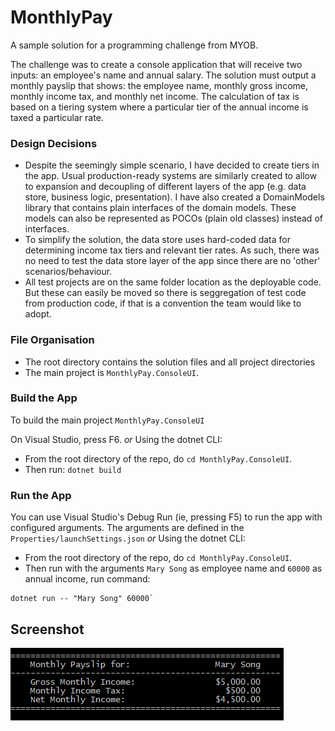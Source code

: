 # MonthlyPay

A sample solution for a programming challenge from MYOB.

The challenge was to create a console application that will receive two inputs: an employee's name and annual salary. The solution must output a monthly payslip that shows: the employee name, monthly gross income, monthly income tax, and monthly net income. The calculation of tax is based on a tiering system where a particular tier of the annual income is taxed a particular rate.

### Design Decisions

- Despite the seemingly simple scenario, I have decided to create tiers in the app. Usual production-ready systems are similarly created to allow to expansion and decoupling of different layers of the app (e.g. data store, business logic, presentation). I have also created a DomainModels library that contains plain interfaces of the domain models. These models can also be represented as POCOs (plain old classes) instead of interfaces.
- To simplify the solution, the data store uses hard-coded data for determining income tax tiers and relevant tier rates. As such, there was no need to test the data store layer of the app since there are no 'other' scenarios/behaviour.
- All test projects are on the same folder location as the deployable code. But these can easily be moved so there is seggregation of test code from production code, if that is a convention the team would like to adopt.

### File Organisation

- The root directory contains the solution files and all project directories
- The main project is `MonthlyPay.ConsoleUI`.

### Build the App

To build the main project `MonthlyPay.ConsoleUI`

On Visual Studio, press F6.
*or*
Using the dotnet CLI:
- From the root directory of the repo, do `cd MonthlyPay.ConsoleUI`.
- Then run: `dotnet build`

### Run the App

You can use Visual Studio's Debug Run (ie, pressing F5) to run the app with configured arguments. The arguments are defined in the `Properties/launchSettings.json`
*or*
Using the dotnet CLI:
- From the root directory of the repo, do `cd MonthlyPay.ConsoleUI`.
- Then run with the arguments `Mary Song` as employee name and `60000` as annual income, run command: 
```
dotnet run -- "Mary Song" 60000`
```
## Screenshot

![Screenshot](./docs/screenshot.png)
